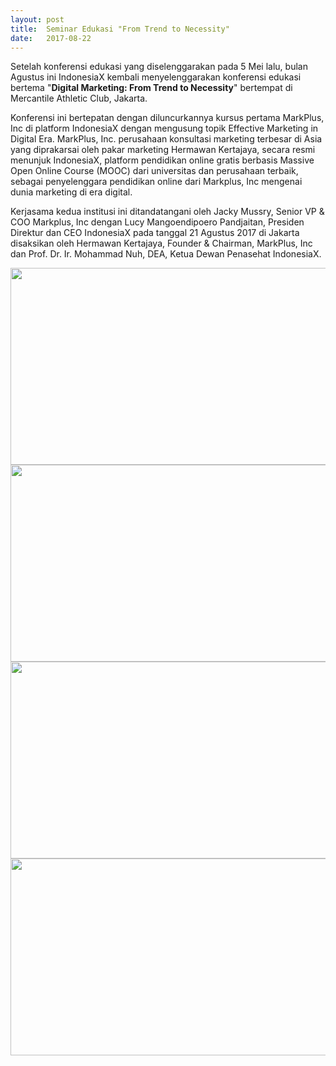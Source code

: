 ```yaml
---
layout: post
title:  Seminar Edukasi "From Trend to Necessity"
date:   2017-08-22
---
```


Setelah konferensi edukasi yang diselenggarakan pada 5 Mei lalu, bulan Agustus ini IndonesiaX kembali menyelenggarakan konferensi edukasi bertema "**Digital Marketing: From Trend to Necessity**" bertempat di Mercantile Athletic Club, Jakarta.

Konferensi ini bertepatan dengan diluncurkannya kursus pertama MarkPlus, Inc di platform IndonesiaX dengan mengusung topik Effective Marketing in Digital Era. MarkPlus, Inc. perusahaan konsultasi marketing terbesar di Asia yang diprakarsai oleh pakar marketing Hermawan Kertajaya, secara resmi menunjuk IndonesiaX, platform pendidikan online gratis berbasis Massive Open Online Course (MOOC) dari universitas dan perusahaan terbaik, sebagai penyelenggara pendidikan online dari Markplus, Inc mengenai dunia marketing di era digital. 

Kerjasama kedua institusi ini ditandatangani oleh Jacky Mussry, Senior VP & COO Markplus, Inc dengan Lucy Mangoendipoero Pandjaitan, Presiden Direktur dan CEO IndonesiaX pada tanggal 21 Agustus 2017 di Jakarta disaksikan oleh Hermawan Kertajaya, Founder & Chairman, MarkPlus, Inc dan Prof. Dr. Ir. Mohammad Nuh, DEA, Ketua Dewan Penasehat
IndonesiaX.

<center>
	<img src="https://s3-ap-southeast-1.amazonaws.com/ix-production/blog_content/effective-marketing-in-digital-era-1.png" width="560" height="315">
	<img src="https://s3-ap-southeast-1.amazonaws.com/ix-production/blog_content/effective-marketing-in-digital-era-2.png" width="560" height="315">
	<img src="https://s3-ap-southeast-1.amazonaws.com/ix-production/blog_content/effective-marketing-in-digital-era-3.png" width="560" height="315">
	<img src="https://s3-ap-southeast-1.amazonaws.com/ix-production/blog_content/effective-marketing-in-digital-era-4.png" width="560" height="315">
</center>
